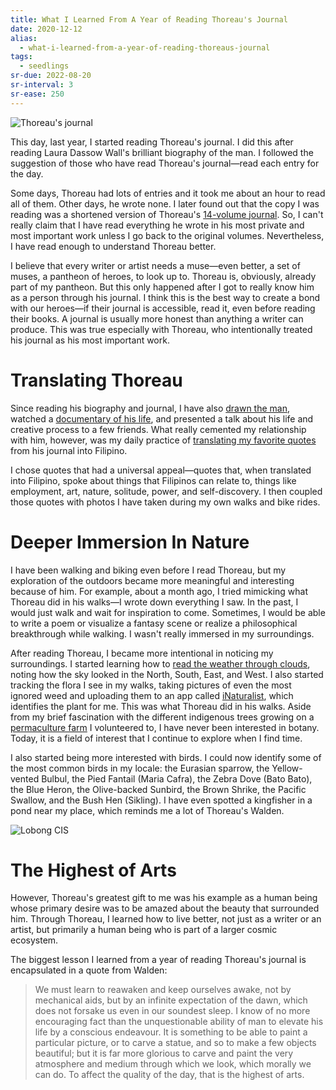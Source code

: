 ```yaml
---
title: What I Learned From A Year of Reading Thoreau's Journal
date: 2020-12-12
alias:
  - what-i-learned-from-a-year-of-reading-thoreaus-journal
tags:
  - seedlings
sr-due: 2022-08-20
sr-interval: 3
sr-ease: 250
---
```

![Thoreau's journal](thoreau-journal.jpg)

This day, last year, I started reading Thoreau's journal. I did this after reading Laura Dassow Wall's brilliant biography of the man. I followed the suggestion of those who have read Thoreau's journal—read each entry for the day.

Some days, Thoreau had lots of entries and it took me about an hour to read all of them. Other days, he wrote none. I later found out that the copy I was reading was a shortened version of Thoreau's [14-volume journal](https://www.walden.org/collection/journals/). So, I can't really claim that I have read everything he wrote in his most private and most important work unless I go back to the original volumes. Nevertheless, I have read enough to understand Thoreau better.

I believe that every writer or artist needs a muse—even better, a set of muses, a pantheon of heroes, to look up to. Thoreau is, obviously, already part of my pantheon. But this only happened after I got to really know him as a person through his journal. I think this is the best way to create a bond with our heroes—if their journal is accessible, read it, even before reading their books. A journal is usually more honest than anything a writer can produce. This was true especially with Thoreau, who intentionally treated his journal as his most important work.

# Translating Thoreau

Since reading his biography and journal, I have also [drawn the man](https://www.instagram.com/p/CCZ2tyeBfon/), watched a [documentary of his life](http://www.filmsbyhuey.com/films/henry-david-thoreau-surveyor-of-the-soul/), and presented a talk about his life and creative process to a few friends. What really cemented my relationship with him, however, was my daily practice of [translating my favorite quotes](https://www.instagram.com/explore/tags/vithoreau/) from his journal into Filipino.

I chose quotes that had a universal appeal—quotes that, when translated into Filipino, spoke about things that Filipinos can relate to, things like employment, art, nature, solitude, power, and self-discovery. I then coupled those quotes with photos I have taken during my own walks and bike rides.

# Deeper Immersion In Nature

I have been walking and biking even before I read Thoreau, but my exploration of the outdoors became more meaningful and interesting because of him. For example, about a month ago, I tried mimicking what Thoreau did in his walks—I wrote down everything I saw. In the past, I would just walk and wait for inspiration to come. Sometimes, I would be able to write a poem or visualize a fantasy scene or realize a philosophical breakthrough while walking. I wasn't really immersed in my surroundings.

After reading Thoreau, I became more intentional in noticing my surroundings. I started learning how to [read the weather through clouds](https://nature-mentor.com/how-to-predict-weather-with-clouds/), noting how the sky looked in the North, South, East, and West. I also started tracking the flora I see in my walks, taking pictures of even the most ignored weed and uploading them to an app called [iNaturalist](https://www.inaturalist.org/), which identifies the plant for me. This was what Thoreau did in his walks. Aside from my brief fascination with the different indigenous trees growing on a [permaculture farm](https://mmsheal.wordpress.com/) I volunteered to, I have never been interested in botany. Today, it is a field of interest that I continue to explore when I find time.

I also started being more interested with birds. I could now identify some of the most common birds in my locale: the Eurasian sparrow, the Yellow-vented Bulbul, the Pied Fantail (Maria Cafra), the Zebra Dove (Bato Bato), the Blue Heron, the Olive-backed Sunbird, the Brown Shrike, the Pacific Swallow, and the Bush Hen (Sikling). I have even spotted a kingfisher in a pond near my place, which reminds me a lot of Thoreau's Walden.

![Lobong CIS](lobong-CIS.jpg "The Lobong CIS, my very own Walden.")

# The Highest of Arts

However, Thoreau's greatest gift to me was his example as a human being whose primary desire was to be amazed about the beauty that surrounded him. Through Thoreau, I learned how to live better, not just as a writer or an artist, but primarily a human being who is part of a larger cosmic ecosystem.

The biggest lesson I learned from a year of reading Thoreau's journal is encapsulated in a quote from Walden:

> We must learn to reawaken and keep ourselves awake, not by mechanical aids, but by an infinite expectation of the dawn, which does not forsake us even in our soundest sleep. I know of no more encouraging fact than the unquestionable ability of man to elevate his life by a conscious endeavour. It is something to be able to paint a particular picture, or to carve a statue, and so to make a few objects beautiful; but it is far more glorious to carve and paint the very atmosphere and medium through which we look, which morally we can do. To affect the quality of the day, that is the highest of arts.
